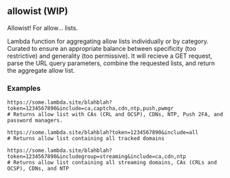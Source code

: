 ## allowist (WIP)

Allowist! For allow... lists.

Lambda function for aggregating allow lists individually or by category. Curated to ensure an appropriate balance between specificity (too restrictive) and generality (too permissive). It will recieve a GET request, parse the URL query parameters, combine the requested lists, and return the aggregate allow list.


### Examples

```
https://some.lambda.site/blahblah?token=1234567890&include=ca,captcha,cdn,ntp,push,pwmgr
# Returns allow list with CAs (CRL and OCSP), CDNs, NTP, Push 2FA, and password managers.

https://some.lambda.site/blahblah?token=1234567890&include=all
# Returns allow list containing all tracked domains

https://some.lambda.site/blahblah?token=1234567890&includegroup=streaming&include=ca,cdn,ntp
# Returns allow list containing all streaming domains, CAs (CRLs and OCSP), CDNs, and NTP
```

